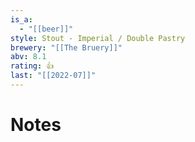 ```yaml
---
is_a:
  - "[[beer]]"
style: Stout - Imperial / Double Pastry
brewery: "[[The Bruery]]"
abv: 8.1
rating: 👍
last: "[[2022-07]]"
---
```

# Notes

